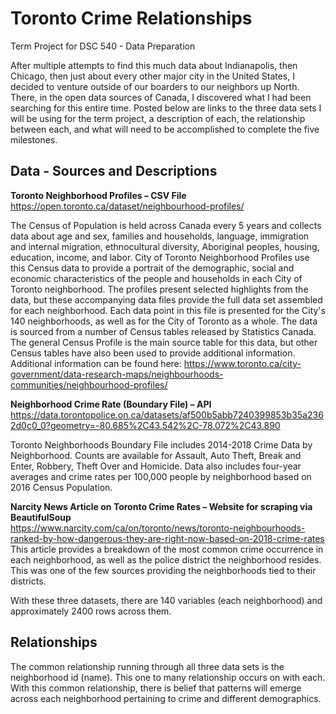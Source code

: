 # Toronto Crime Relationships
Term Project for DSC 540 - Data Preparation

After multiple attempts to find this much data about Indianapolis, then Chicago, then just about every other major city in the United States, I decided to venture outside of our boarders to our neighbors up North. There, in the open data sources of Canada, I discovered what I had been searching for this entire time. Posted below are links to the three data sets I will be using for the term project, a description of each, the relationship between each, and what will need to be accomplished to complete the five milestones. 

## Data - Sources and Descriptions   
**Toronto Neighborhood Profiles – CSV File**    
https://open.toronto.ca/dataset/neighbourhood-profiles/  
 
The Census of Population is held across Canada every 5 years and collects data about age and sex, families and households, language, immigration and internal migration, ethnocultural diversity, Aboriginal peoples, housing, education, income, and labor. City of Toronto Neighborhood Profiles use this Census data to provide a portrait of the demographic, social and economic characteristics of the people and households in each City of Toronto neighborhood. The profiles present selected highlights from the data, but these accompanying data files provide the full data set assembled for each neighborhood. Each data point in this file is presented for the City's 140 neighborhoods, as well as for the City of Toronto as a whole. The data is sourced from a number of Census tables released by Statistics Canada. The general Census Profile is the main source table for this data, but other Census tables have also been used to provide additional information. Additional information can be found here: https://www.toronto.ca/city-government/data-research-maps/neighbourhoods-communities/neighbourhood-profiles/  

**Neighborhood Crime Rate (Boundary File) – API**   
https://data.torontopolice.on.ca/datasets/af500b5abb7240399853b35a2362d0c0_0?geometry=-80.685%2C43.542%2C-78.072%2C43.890  
 
Toronto Neighborhoods Boundary File includes 2014-2018 Crime Data by Neighborhood. Counts are available for Assault, Auto Theft, Break and Enter, Robbery, Theft Over and Homicide. Data also includes four-year averages and crime rates per 100,000 people by neighborhood based on 2016 Census Population.  

**Narcity News Article on Toronto Crime Rates – Website for scraping via BeautifulSoup**    
https://www.narcity.com/ca/on/toronto/news/toronto-neighbourhoods-ranked-by-how-dangerous-they-are-right-now-based-on-2018-crime-rates  
This article provides a breakdown of the most common crime occurrence in each neighborhood, as well as the police district the neighborhood resides. This was one of the few sources providing the neighborhoods tied to their districts.  

With these three datasets, there are 140 variables (each neighborhood) and approximately 2400 rows across them.  

## Relationships  
The common relationship running through all three data sets is the neighborhood id (name). This one to many relationship occurs on with each. With this common relationship, there is belief that patterns will emerge across each neighborhood pertaining to crime and different demographics.   
